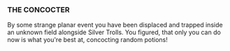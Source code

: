 ### THE CONCOCTER

By some strange planar event you have been displaced and trapped inside an unknown field alongside Silver Trolls. You figured, that only you can do now is what you're best at, concocting random potions!
